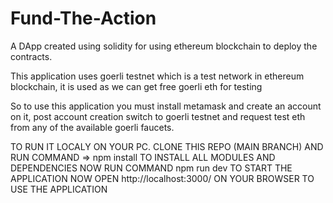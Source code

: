 # Fund-The-Action
A DApp created using solidity for using ethereum blockchain to deploy the contracts. 

This application uses goerli testnet which is a test network in ethereum blockchain, it is used as we can get free goerli eth for testing

So to use this application you must install metamask and create an account on it, post account creation switch to goerli testnet and request
test eth from any of the available goerli faucets.

TO RUN IT LOCALY ON YOUR PC. CLONE THIS REPO (MAIN BRANCH) AND RUN COMMAND => npm install TO INSTALL ALL MODULES AND DEPENDENCIES
NOW RUN COMMAND npm run dev TO START THE APPLICATION 
NOW OPEN http://localhost:3000/ ON YOUR BROWSER TO USE THE APPLICATION
